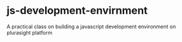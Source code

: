 # js-development-envirnment
A practical class on building a javascript development environment on plurasight platform
